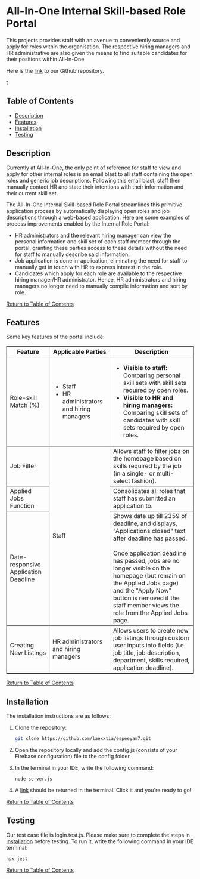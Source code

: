 # All-In-One Internal Skill-based Role Portal

This projects provides staff with an avenue to conveniently source and apply for roles within the organisation. The respective hiring managers and HR administrative are also given the means to find suitable candidates for their positions within All-In-One.

Here is the <a href='https://github.com/laexxtia/espeeyam7'>link</a> to our Github repository.

t
## Table of Contents
- [Description](#description)
- [Features](#features)
- [Installation](#installation)
- [Testing](#testing)

## Description

Currently at All-In-One, the only point of reference for staff to view and apply for other internal roles is an email blast to all staff containing the open roles and generic job descriptions. Following this email blast, staff then manually contact HR and state their intentions with their information and their current skill set.

The All-In-One Internal Skill-based Role Portal streamlines this primitive application process by automatically displaying open roles and job descriptions through a web-based application. Here are some examples of process improvements enabled by the Internal Role Portal:
- HR administrators and the relevant hiring manager can view the personal information and skill set of each staff member through the portal, granting these parties access to these details without the need for staff to manually describe said information.
- Job application is done in-application, eliminating the need for staff to manually get in touch with HR to express interest in the role.
- Candidates which apply for each role are available to the respective hiring manager/HR administrator. Hence, HR administrators and hiring managers no longer need to manually compile information and sort by role.

[Return to Table of Contents](#table-of-contents)

## Features

Some key features of the portal include:

<table border='1'>
  <tr>
    <th>Feature</th>
    <th>Applicable Parties</th>
    <th>Description</th>
  </tr>

  <tr>
    <td>Role-skill Match (%)</td>
    <td>
      <ul>
        <li>Staff</li>
        <li>HR administrators and hiring managers</li>
      </ul>
    </td>
    <td>
      <ul>
        <li>
          <b>Visible to staff:</b> Comparing personal skill sets with skill sets required by open roles.
        </li>
        <li>
          <b>Visible to HR and hiring managers:</b> Comparing skill sets of candidates with skill sets required by open roles.
        </li>
      </ul>
    </td>
  </tr>

  <tr>
    <td>Job Filter</td>
    <td rowspan='3'>Staff</td>
    <td>Allows staff to filter jobs on the homepage based on skills required by the job (in a single- or multi-select fashion).</td>
  </tr>

  <tr>
    <td>Applied Jobs Function</td>
    <td>Consolidates all roles that staff has submitted an application to.
    </td>
  </tr>

  <tr>
    <td>Date-responsive Application Deadline</td>
    <td>Shows date up till 2359 of deadline, and displays, "Applications closed" text after deadline has passed.
        <br><br>
        Once application deadline has passed, jobs are no longer visible on the homepage (but remain on the Applied Jobs page) and the "Apply Now" button is removed if the staff member views the role from the Applied Jobs page.
    </td>
  </tr>

  <tr>
    <td>Creating New Listings</td>
    <td>HR administrators and hiring managers</td>
    <td>Allows users to create new job listings through custom user inputs into fields (i.e. job title, job description, department, skills required, application deadline).
    </td>
  </tr>
</table>

[Return to Table of Contents](#table-of-contents)

## Installation

The installation instructions are as follows:

1. Clone the repository:

   ```sh
   git clone https://github.com/laexxtia/espeeyam7.git
   ```

2. Open the repository locally and add the config.js (consists of your Firebase configuration) file to the config folder.

3. In the terminal in your IDE, write the following command:

   ```sh
   node server.js
   ```

4. A <u>link</u> should be returned in the terminal. Click it and you're ready to go!

[Return to Table of Contents](#table-of-contents)

## Testing

Our test case file is login.test.js. Please make sure to complete the steps in [Installation](#installation) before testing. To run it, write the following command in your IDE terminal:

   ```sh
   npx jest
   ```

[Return to Table of Contents](#table-of-contents)
